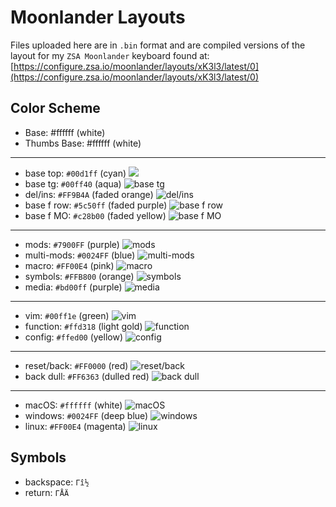 # Moonlander Layouts

Files uploaded here are in `.bin` format and are compiled versions of the layout for my `ZSA Moonlander` keyboard found at:
[https://configure.zsa.io/moonlander/layouts/xK3l3/latest/0](https://configure.zsa.io/moonlander/layouts/xK3l3/latest/0)

## Color Scheme

* Base: #ffffff (white)
* Thumbs Base: #ffffff (white)

---

* base top:     `#00d1ff`   (cyan) ![](https://lh3.googleusercontent.com/drive-viewer/AK7aPaA24tm1K-hyR_rHr1aewVIJIEKkcQNklrKyJc7FZzrgjpAbF_0jVF3WphTl5YE1INJtJ1letf9Pr-26rM9X70dM1XyT=s2560)
* base tg:      `#00ff40`   (aqua) ![base tg]()
* del/ins:      `#FF9B4A`   (faded orange) ![del/ins]()
* base f row:   `#5c50ff`   (faded purple) ![base f row]()
* base f MO:    `#c28b00`   (faded yellow) ![base f MO]()

---

* mods:         `#7900FF`   (purple) ![mods]()
* multi-mods:   `#0024FF`   (blue) ![multi-mods]()
* macro:        `#FF00E4`   (pink) ![macro]()
* symbols:      `#FFB800`   (orange) ![symbols]()
* media:        `#bd00ff`   (purple) ![media]()

---

* vim:          `#00ff1e`   (green) ![vim]()
* function:     `#ffd318`   (light gold) ![function]()
* config:       `#ffed00`   (yellow) ![config]()

---

* reset/back:   `#FF0000`   (red) ![reset/back]()
* back dull:    `#FF6363`   (dulled red) ![back dull]()

---

* macOS:        `#ffffff`   (white) ![macOS]()
* windows:      `#0024FF`   (deep blue) ![windows]()
* linux:        `#FF00E4`   (magenta) ![linux]()

## Symbols

* backspace: `Γî½`
* return: `ΓÅÄ`
